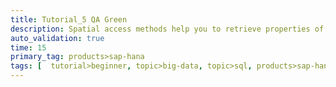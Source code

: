 ```yaml
---
title: Tutorial_5 QA Green
description: Spatial access methods help you to retrieve properties of geometries
auto_validation: true
time: 15
primary_tag: products>sap-hana
tags: [  tutorial>beginner, topic>big-data, topic>sql, products>sap-hana, products>sap-hana\,-express-edition, tutorial>community]
---
```


